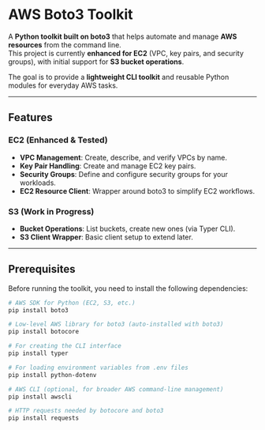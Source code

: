 # AWS Boto3 Toolkit

A **Python toolkit built on boto3** that helps automate and manage **AWS resources** from the command line.  
This project is currently **enhanced for EC2** (VPC, key pairs, and security groups), with initial support for **S3 bucket operations**.

The goal is to provide a **lightweight CLI toolkit** and reusable Python modules for everyday AWS tasks.

---

## Features

### EC2 (Enhanced & Tested)
- **VPC Management**: Create, describe, and verify VPCs by name.
- **Key Pair Handling**: Create and manage EC2 key pairs.
- **Security Groups**: Define and configure security groups for your workloads.
- **EC2 Resource Client**: Wrapper around boto3 to simplify EC2 workflows.

### S3 (Work in Progress)
- **Bucket Operations**: List buckets, create new ones (via Typer CLI).
- **S3 Client Wrapper**: Basic client setup to extend later.

---

## Prerequisites

Before running the toolkit, you need to install the following dependencies:

```bash
# AWS SDK for Python (EC2, S3, etc.)
pip install boto3

# Low-level AWS library for boto3 (auto-installed with boto3)
pip install botocore

# For creating the CLI interface
pip install typer

# For loading environment variables from .env files
pip install python-dotenv

# AWS CLI (optional, for broader AWS command-line management)
pip install awscli

# HTTP requests needed by botocore and boto3
pip install requests
